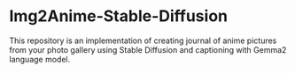 # Img2Anime-Stable-Diffusion
This repository is an implementation of creating journal of anime pictures from your photo gallery using Stable Diffusion and captioning with Gemma2 language model.
